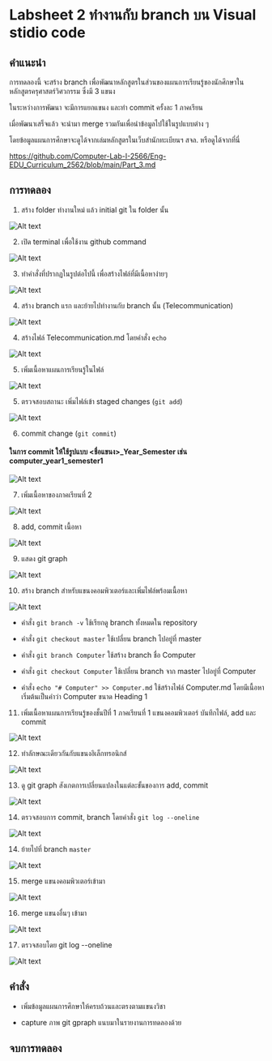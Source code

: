 ﻿# Labsheet 2 ทำงานกับ branch บน Visual stidio code

## คำแนะนำ

การทดลองนี้ จะสร้าง branch เพื่อพัฒนาหลักสูตรในส่วนของแผนการเรียนรู้ของนักศึกษาในหลักสูตรครุศาสตร์วิศวกรรม ซึ่งมี 3 แขนง

ในระหว่างการพัฒนา จะมีการแยกแขนง และทำ commit ครั้งละ 1 ภาคเรียน 

เมื่อพัฒนาเสร็จแล้ว จะนำมา merge รวมกันเพื่อนำข้อมูลไปใช้ในรูปแบบต่าง ๆ 

โดยข้อมูลแผนการศึกษาจะดูได้จากเล่มหลักสูตรในเว็บสำนักทะเบียนฯ สจล. หรือดูได้จากที่นี่

https://github.com/Computer-Lab-I-2566/Eng-EDU_Curriculum_2562/blob/main/Part_3.md

## การทดลอง


1. สร้าง folder ทำงานใหม่ แล้ว initial git ใน folder นั้น


![Alt text](./Pictures/Picture-40.png)

2. เปิด terminal เพื่อใช้งาน github command

![Alt text](./Pictures/Picture-41.png)

3. ทำคำสั่งที่ปรากฏในรูปต่อไปนี้ เพื่อสร้างไฟล์ที่มีเนื้อหาง่ายๆ  

![Alt text](./Pictures/Picture-42.png)

4. สร้าง branch แรก และย้ายไปทำงานกับ branch นั้น (Telecommunication)

![Alt text](./Pictures/Picture-43.png)

4. สร้างไฟล์ Telecommunication.md โดยคำสั่ง `echo`

![Alt text](./Pictures/Picture-44.png)

5. เพิ่มเนื้อหาแผนการเรียนรู้ในไฟล์

![Alt text](./Pictures/Picture-45.png)


5. ตรวจสอบสถานะ เพิ่มไฟล์เข้า staged changes (`git add`)

![Alt text](./Pictures/Picture-46.png)

6. commit change (`git commit`)

#### ในการ commit ให้ใช้รูปแบบ <ชื่อแขนง>_Year<x>_Semester<y> เช่น computer_year1_semester1

![Alt text](./Pictures/Picture-47.png)


7. เพิ่มเนื้อหาของภาคเรียนที่ 2

![Alt text](./Pictures/Picture-48.png)

8. add, commit เนื้อหา

![Alt text](./Pictures/Picture-49.png)

9. แสดง git graph

![Alt text](./Pictures/Picture-50.png)

10. สร้าง branch สำหรับแขนงคอมพิวเตอร์และเพิ่มไฟล์พร้อมเนื้อหา

![Alt text](./Pictures/Picture-51.png)


   - คำสั่ง  `git branch -v` ใช้เรียกดู branch ทั้งหมดใน repository

   - คำสั่ง  `git checkout master` ใช้เปลี่ยน branch ไปอยู่ที่ master 

   - คำสั่ง  `git branch Computer` ใช้สร้าง branch ชื่อ  Computer

   - คำสั่ง  `git checkout Computer` ใช้เปลี่ยน branch จาก master ไปอยู่ที่ Computer 

   - คำสั่ง  `echo "# Computer" >> Computer.md`   ใช้สร้างไฟล์ Computer.md โดยมีเนื้อหาเริ่มต้นเป็นคำว่า  Computer ขนาด Heading 1


11. เพิ่มเนื้อหาแผนการเรียนรู้ของชั้นปีที่ 1 ภาคเรียนที่ 1 แขนงคอมพิวเตอร์   บันทึกไฟล์,  add และ commit

![Alt text](./Pictures/Picture-52.png)

12. ทำลักษณะเดียวกันกับแขนงอิเล็กทรอนิกส์

![Alt text](./Pictures/Picture-53.png)

13. ดู git graph สังเกตการเปลี่ยนแปลงในแต่ละขั้นของการ add, commit

![Alt text](./Pictures/Picture-54.png)

14. ตรวจสอบการ commit, branch โดยคำสั่ง `git log --oneline`

![Alt text](./Pictures/Picture-55.png)


14. ย้ายไปที่ branch `master`

![Alt text](./Pictures/Picture-56.png)

15. merge แขนงคอมพิวเตอร์เข้ามา

![Alt text](./Pictures/Picture-57.png)

16. merge แขนงอื่นๆ เข้ามา

![Alt text](./Pictures/Picture-58.png)


17. ตรวจสอบโดย  git log --oneline

![Alt text](Pictures/Picture-59.png)


## คำสั่ง

- เพิ่มข้อมูลแผนการศึกษาให้ครบถ้วนและตรงตามแขนงวิชา

- capture ภาพ git gpraph แนบมาในรายงานการทดลองด้วย


## จบการทดลอง
